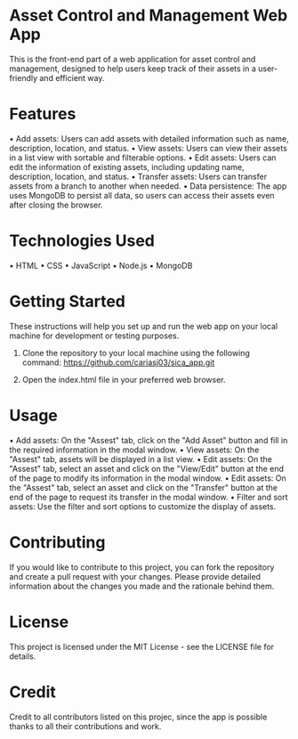 # Asset Control and Management Web App
This is the front-end part of a web application for asset control and management, designed to help users keep track of their assets in a user-friendly and efficient way.

# Features
• Add assets: Users can add assets with detailed information such as name, description, location, and status.
• View assets: Users can view their assets in a list view with sortable and filterable options.
• Edit assets: Users can edit the information of existing assets, including updating name, description, location, and status.
• Transfer assets: Users can transfer assets from a branch to another when needed.
• Data persistence: The app uses MongoDB to persist all data, so users can access their assets even after closing the browser.

# Technologies Used
• HTML
• CSS
• JavaScript
• Node.js
• MongoDB

# Getting Started
These instructions will help you set up and run the web app on your local machine for development or testing purposes.

1. Clone the repository to your local machine using the following command:
https://github.com/cariasj03/sica_app.git

2. Open the index.html file in your preferred web browser.

# Usage
• Add assets: On the "Assest" tab, click on the "Add Asset" button and fill in the required information in the modal window.
• View assets: On the "Assest" tab, assets will be displayed in a list view.
• Edit assets: On the "Assest" tab, select an asset and click on the "View/Edit" button at the end of the page to modify its information in the modal window.
• Edit assets: On the "Assest" tab, select an asset and click on the "Transfer" button at the end of the page to request its transfer in the modal window.
• Filter and sort assets: Use the filter and sort options to customize the display of assets.

# Contributing
If you would like to contribute to this project, you can fork the repository and create a pull request with your changes. Please provide detailed information about the changes you made and the rationale behind them.

# License
This project is licensed under the MIT License - see the LICENSE file for details.

# Credit
Credit to all contributors listed on this projec, since the app is possible thanks to all their contributions and work.
